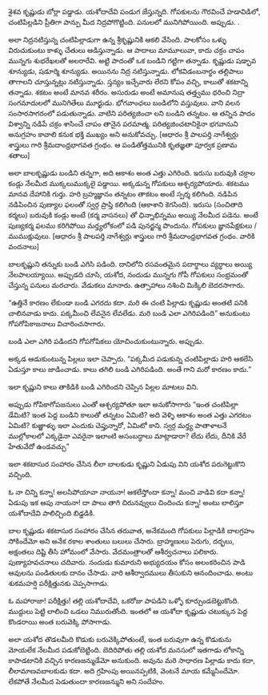 ﻿శైశవ కృష్ణుడు బోర్లా పడ్డాడు. యశోదాదేవి పండుగ జేస్తున్నది. గోపకులను గౌరవించే హడావిడిలో, చంటిపిల్లడిని ప్రీతిగా పాన్పు మీద నిద్రపోగొట్టింది. పనులలో మునిగిపోయింది. అప్పుడు. . 

అలా నిద్రనటిస్తున్న చంటిపిల్లాడుగా ఉన్న శ్రీకృష్ణునికి ఆకలి వేసింది. పాలకోసం ఒళ్ళు విరుచుకుంటు కాళ్ళు చేతులు ఆడిస్తున్నాడు. ఆ పాదాలు మామూలువా, కాదు చక్రం చాపం మున్నగు శుభరేఖలతో అలరారేవి. అట్టి పాదంతో ఒక బండిని గట్టిగా తన్నాడు.
కృష్ణుడు షడ్భావ శూన్యుడు, షడూర్మి శూన్యుడు. అయినను నిద్ర నటిస్తున్నాడు. లోకవిడంబనార్థం తల్లిపాలు తాగాలని చూస్తున్నట్లు నటిస్తున్నాడు. స్తన్యం ఇచ్చేవారు లేరని కోపం వచ్చి, కాలుతో శకటాన్ని తన్నాడు. శకటం అంటే మానవ శరీరం. అసురుడు అంటే అమానుష తత్త్వము ధరించి నిద్రా సంగమాదులలో మునిగితేలు మూర్ఖుడు. భోగవాంఛలు బండిలోని వస్తువులు. వాని వలన సంసారసాగరంలో పడుతున్నాడు. వాటిని పరిత్యజించా లని బండిని తన్నటం. ఆ తన్నిన పాదం విశ్వాన్ని నడిపే చక్రం శాసించే చాపం తానైన పరమాత్మ. పరిత్యజించటానికైనా భగవానుని అనుగ్రహం కావాలి కనుక భక్తి ముఖ్యం అని అనుకోవచ్చు. [ఆధారం శ్రీ పాలపర్తి నాగేశ్వర్లు శాస్త్రులు గారి శ్రీమదాంధ్రభాగవత గ్రంథం. ఆ పండితోత్తమునికి కృతజ్ఞతా పూర్వక ప్రణామ శతాలు] 

అలా బాలకృష్ణుడు బండిని తన్నగా, అది ఆకాశం అంత ఎత్తు ఎగిరింది. ఇరుసు బరువుకి చక్రాల కండ్లు నేలమీద ముక్కలుముక్కలై పడ్డాయి. అక్కడున్న గోపకులు ఆశ్చర్యపోయారు.
శకటము మానవ దేహానికి గుర్తు. హరి బ్రహ్మజ్ఞానం తన్నటం తాకటం అంటే స్పర్శ కలిగింది. నడిపిన నడిపించిన పుణ్యాల ఫలంతో స్వర్గ ప్రాప్తి కలిగింది (ఆకాశాని కెగసింది). ఇరుసు (సంచితాది కర్మలు) బరువుకి కండ్లు అంటే (కర్మ వాసనలు) తో ఛిన్నాభిన్నము అయ్యి నేలమీద పడెను. అంటే పుణ్యకర్మ ఫలము కరిగిపోయి మర్త్యలోకంలో పడి పునర్జన్మ పొందును. గోపకులు జ్ఞానపేక్షకులు /ముముక్షువులు. [ఆధారం శ్రీ పాలపర్తి నాగేశ్వర్లు శాస్త్రులు గారి శ్రీమదాంధ్రభాగవత గ్రంథం. వారికి వందనాలు] 

బాలకృష్ణుని తన్నుకు బండి ఎగిసి పడింది. దానిలోని రసవంతమైన పదార్థాలు వ్యర్థాలు అయ్యి నేలపాలయ్యాయి. అప్పుడది చూసి, యశోద, నందుడు మున్నగు గోపీ గోపకులు సంభ్రమంతో చేస్తున్న పనులు మరచారు. వేడుకలు మానారు. ఉత్సాహాలు నశించి మిక్కిలి బెదరసాగారు. 

“ఉత్తినే కారణం లేకుండా బండి ఎగరదు కదా. మరి ఈ చంటి పిల్లాడు కృష్ణుడు అంతటి పనికి చాలినవాడు కాదు. పక్కమీంచి లేవనైన లేవలేడు. మరి బండి ఎలా ఎగిరిపడింది” అనుకుంటు గోపగోపికాజనాలు విచారించసాగారు. 

బండి ఎలా ఎగిరి పడిందని గోపగోపికలు యోచించుకుంటున్నారు. అప్పుడు. 

అక్కడ ఆడుకుంటున్న పిల్లలు ఇలా చెప్పారు. “పక్కమీద పడుకున్న చంటిపిల్లాడు హరి ఆకలేసి ఏడుస్తూ కాలు జాడించాడు. కాలు తగిలి బండి ఎగిరిపడింది. అంతే గాని మరో కారణం కాదు.” 

ఇలా కృష్ణుని కాలు తాకిడికి బండి ఎగిరిందని చెప్పిన పిల్లల మాటలు విని. 

అప్పుడు గోపికాగోపజనులు ఎంతో ఆశ్చర్యపోతూ ఇలా అనుకోసాగారు “ఇంత చంటిపిల్లా డేమిటి? ఇంత పెద్ద బండిని కాలుతో తన్నటం ఏమిటి? అది వెళ్ళి ఆకాశం అంత ఎత్తు ఎగరటం ఏమిటి? కుఱ్ఱాళ్ళు ఇలా ఎందుకు చెప్తున్నారో, ఏమిటో కాని. స్వర్గ మర్త్య పాతాళాలనే ముల్లోకాలలో ఎక్కడైనా ఎవరైనా ఇలాంటి అసంబద్ధాలు మాట్లాడారా? లేదు లేదు, దీనికి వేరే హేతువేదో ఉండవచ్చు” 

ఇలా శకటాసుర సంహారం చేసిన లీలా బాలకుడు కృష్ణుని ఏడుపు విని యశోద పరుగెట్టుకొని వచ్చింది. 

ఓ నా చిన్ని కన్నా! అలసిపోయావా నాయనా! ఆకలేస్తోందా కన్నా! మంచి వాడివి కదా కన్నా! ఏడుపు ఇక ఆపు నాయనా! దా పాలు తాగి చిరునవ్వులు చిందించు కన్నా! అంటు లాలిస్తూ యశోదాదేవి పాలిచ్చింది బిడ్డడికి. 

బాల కృష్ణుడు శకటాసుర సంహారం చేసిన తరువాత, అనేకమంది గోపకులు పిల్లాడికి బాలగ్రహం సోకిందేమో అని అనేక రకాల శాంతులు బలులు చేసారు. బ్రాహ్మణులు పెరుగు, దర్భలు, అక్షంతలు దిష్టి తీసి హోమంలో వేసారు. వేదమంత్రాలతో ఆశీర్వచనాలు పలికారు. పుణ్యాహవచనాలు చదివారు. నందుడు కుమారుని అభ్యుదయం కోసం అలంకరించిన పాడి ఆవులను పండితులకు దానం చేసాడు. వారి ఆశీర్వాదములు తీసుకుని ఆనందించాడు. అంటు శుకమహర్షి పరీక్షిత్తునకు చెప్పసాగాడు. 

ఓ మహారాజా! పరీక్షిత్తు! తల్లి యశోదాదేవి, ఒకరోజు పాపడిని ఒళ్ళో కూర్చుండబెట్టుకొంది. ముద్దులు పెట్టి లాలించి ఒడలు నిమురుతోంది. ఇంతలో ఆ యశోదా కృష్ణుడు చటుక్కున పెద్ద కొండరాయి అంత బరువెక్కి పోసాగాడు. 

అలా యశోద తొడలమీది కొడుకు బరువెక్కిపోతుంటే, ఇంత బరువుగా ఉన్న కొడుకును మోయలేక నేలమీద పడుకోబెట్టింది. బెదిరిపోతు తల్లి యశోద మనసులో ఇతగాడు లోకాన్ని కాపాడటానికి వచ్చిన కారణజన్ముడేమో అనుకుంది.
అవును మరి సాధారణ పిల్లాడు కాదు కదా, లీలామాణవబాలకుడు కదా. అది గ్రహింపు అయినప్పటికి, వెంటనే మాయ కమ్మేసిందేమో. లేకపోతే నేలమీద పెడుతుందా కారణజన్ముని అని సందేహం. 

